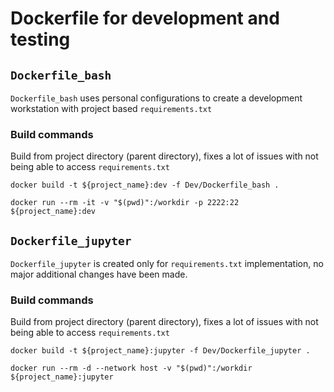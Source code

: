 # Dockerfile for development and testing

## `Dockerfile_bash`
`Dockerfile_bash` uses personal configurations to create a development workstation with project based `requirements.txt` 

### Build commands
Build from project directory (parent directory), fixes a lot of issues with not being able to access `requirements.txt`

`docker build -t ${project_name}:dev -f Dev/Dockerfile_bash .` 

`docker run --rm -it -v "$(pwd)":/workdir -p 2222:22 ${project_name}:dev`

## `Dockerfile_jupyter`

`Dockerfile_jupyter` is created only for `requirements.txt` implementation, no major additional changes have been made.

### Build commands

Build from project directory (parent directory), fixes a lot of issues with not being able to access `requirements.txt`

`docker build -t ${project_name}:jupyter -f Dev/Dockerfile_jupyter .`

`docker run --rm -d --network host -v "$(pwd)":/workdir ${project_name}:jupyter`
